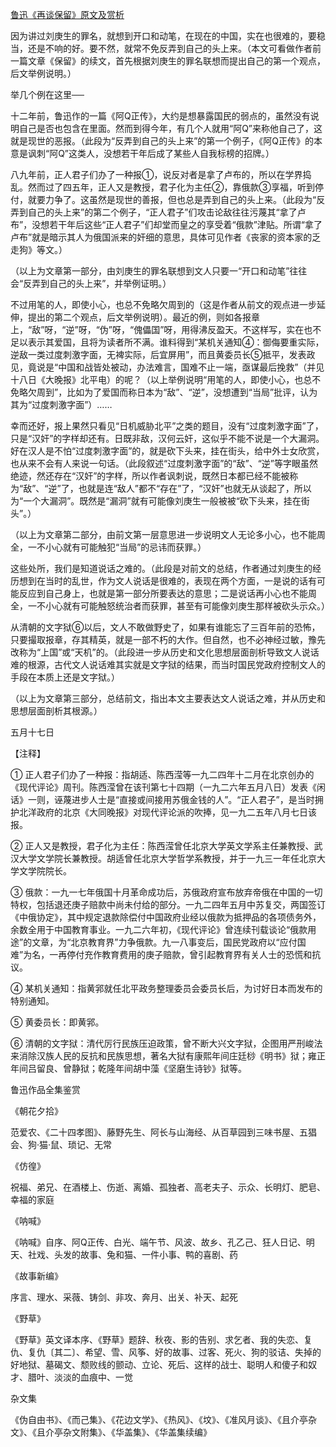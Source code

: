 [鲁迅《再谈保留》原文及赏析](https://www.vrrw.net/wx/7940.html)

因为讲过刘庚生的罪名，就想到开口和动笔，在现在的中国，实在也很难的，要稳当，还是不响的好。要不然，就常不免反弄到自己的头上来。（本文可看做作者前一篇文章《保留》的续文，首先根据刘庚生的罪名联想而提出自己的第一个观点，后文举例说明。）

举几个例在这里──

十二年前，鲁迅作的一篇《阿Q正传》，大约是想暴露国民的弱点的，虽然没有说明自己是否也包含在里面。然而到得今年，有几个人就用“阿Q”来称他自己了，这就是现世的恶报。（此段为“反弄到自己的头上来”的第一个例子，《阿Q正传》的本意是讽刺“阿Q”这类人，没想若干年后成了某些人自我标榜的招牌。）



八九年前，正人君子们办了一种报①，说反对者是拿了卢布的，所以在学界捣乱。然而过了四五年，正人又是教授，君子化为主任②，靠俄款③享福，听到停付，就要力争了。这虽然是现世的善报，但也总是弄到自己的头上来。（此段为“反弄到自己的头上来”的第二个例子，“正人君子”们攻击论敌往往污蔑其“拿了卢布”，没想若干年后这些“正人君子”们却堂而皇之的享受着“俄款”津贴。所谓“拿了卢布”就是暗示其人为俄国派来的奸细的意思，具体可见作者《丧家的资本家的乏走狗》等文。）

（以上为文章第一部分，由刘庚生的罪名联想到文人只要一“开口和动笔”往往会“反弄到自己的头上来”，并举例证明。）

不过用笔的人，即使小心，也总不免略欠周到的（这是作者从前文的观点进一步延伸，提出的第二个观点，后文举例说明）。最近的例，则如各报章上，“敌”呀，“逆”呀，“伪”呀，“傀儡国”呀，用得沸反盈天。不这样写，实在也不足以表示其爱国，且将为读者所不满。谁料得到“某机关通知④：御侮要重实际，逆敌一类过度刺激字面，无裨实际，后宜屏用”，而且黄委员长⑤抵平，发表政见，竟说是“中国和战皆处被动，办法难言，国难不止一端，亟谋最后挽救”（并见十八日《大晚报》北平电）的呢？（以上举例说明“用笔的人，即使小心，也总不免略欠周到”，比如为了爱国而称日本为“敌”、“逆”，没想遭到“当局”批评，认为其为“过度刺激字面”）……

幸而还好，报上果然只看见“日机威胁北平”之类的题目，没有“过度刺激字面”了，只是“汉奸”的字样却还有。日既非敌，汉何云奸，这似乎不能不说是一个大漏洞。好在汉人是不怕“过度刺激字面”的，就是砍下头来，挂在街头，给中外士女欣赏，也从来不会有人来说一句话。（此段叙述“过度刺激字面”的“敌”、“逆”等字眼虽然绝迹，然还存在“汉奸”的字样，所以作者讽刺说，既然日本都已经不能被称为“敌”、“逆”了，也就是连“敌人”都不“存在”了，“汉奸”也就无从谈起了，所以为“一个大漏洞”。既然是“漏洞”就有可能像刘庚生一般被被“砍下头来，挂在街头”。）

（以上为文章第二部分，由前文第一层意思进一步说明文人无论多小心，也不能周全，一不小心就有可能触犯“当局”的忌讳而获罪。）

这些处所，我们是知道说话之难的。（此段是对前文的总结，作者通过刘庚生的经历想到在当时的乱世，作为文人说话是很难的，表现在两个方面，一是说的话有可能反应到自己身上，也就是第一部分所要表达的意思；二是说话再小心也不能周全，一不小心就有可能触怒统治者而获罪，甚至有可能像刘庚生那样被砍头示众。）

从清朝的文字狱⑥以后，文人不敢做野史了，如果有谁能忘了三百年前的恐怖，只要撮取报章，存其精英，就是一部不朽的大作。但自然，也不必神经过敏，豫先改称为“上国”或“天机”的。（此段进一步从历史和文化思想层面剖析导致文人说话难的根源，古代文人说话难其实就是文字狱的结果，而当时国民党政府控制文人的手段在本质上还是文字狱。）

（以上为文章第三部分，总结前文，指出本文主要表达文人说话之难，并从历史和思想层面剖析其根源。）

五月十七日





【注释】

① 正人君子们办了一种报：指胡适、陈西滢等一九二四年十二月在北京创办的《现代评论》周刊。陈西滢曾在该刊第七十四期（一九二六年五月八日）发表《闲话》一则，诬蔑进步人士是“直接或间接用苏俄金钱的人”。“正人君子”，是当时拥护北洋政府的北京《大同晚报》对现代评论派的吹捧，见一九二五年八月七日该报。

② 正人又是教授，君子化为主任：陈西滢曾任北京大学英文学系主任兼教授、武汉大学文学院长兼教授。胡适曾任北京大学哲学系教授，并于一九三一年任北京大学文学院院长。

③ 俄款：一九一七年俄国十月革命成功后，苏俄政府宣布放弃帝俄在中国的一切特权，包括退还庚子赔款中尚未付给的部分。一九二四年五月中苏复交，两国签订《中俄协定》，其中规定退款除偿付中国政府业经以俄款为抵押品的各项债务外，余数全用于中国教育事业。一九二六年初，《现代评论》曾连续刊载谈论“俄款用途”的文章，为“北京教育界”力争俄款。九一八事变后，国民党政府以“应付国难”为名，一再停付充作教育费用的庚子赔款，曾引起教育界有关人士的恐慌和抗议。

④ 某机关通知：指黄郛就任北平政务整理委员会委员长后，为讨好日本而发布的特别通知。

⑤ 黄委员长：即黄郛。

⑥ 清朝的文字狱：清代厉行民族压迫政策，曾不断大兴文字狱，企图用严刑峻法来消除汉族人民的反抗和民族思想，著名大狱有康熙年间庄廷桫《明书》狱；雍正年间吕留良、曾静狱；乾隆年间胡中藻《坚磨生诗钞》狱等。

鲁迅作品全集鉴赏

《朝花夕拾》

范爱农、《二十四孝图》、藤野先生、阿长与山海经、从百草园到三味书屋、五猖会、狗·猫·鼠、琐记、无常

《仿徨》

祝福、弟兄、在酒楼上、伤逝、离婚、孤独者、高老夫子、示众、长明灯、肥皂、幸福的家庭

《呐喊》

《呐喊》自序、阿Q正传、白光、端午节、风波、故乡、孔乙己、狂人日记、明天、社戏、头发的故事、兔和猫、一件小事、鸭的喜剧、药

《故事新编》

序言、理水、采薇、铸剑、非攻、奔月、出关、补天、起死

《野草》

《野草》英文译本序、《野草》题辞、秋夜、影的告别、求乞者、我的失恋、复仇、复仇〔其二〕、希望、雪、风筝、好的故事、过客、死火、狗的驳诘、失掉的好地狱、墓碣文、颓败线的颤动、立论、死后、这样的战士、聪明人和傻子和奴才、腊叶、淡淡的血痕中、一觉

杂文集

《伪自由书》、《而己集》、《花边文学》、《热风》、《坟》、《准风月谈》、《且介亭杂文》、《且介亭杂文附集》、《华盖集》、《华盖集续编》

